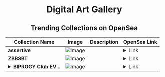 <div align="center">

# Digital Art Gallery

## Trending Collections on OpenSea

| Collection Name                       | Image                                                                                     | Description                       | OpenSea Link                                                                                          |
|---------------------------------------|-------------------------------------------------------------------------------------------|-----------------------------------|--------------------------------------------------------------------------------------------------------|
| **assertive** | ![Image](https://i.seadn.io/s/raw/files/6f632db2e63a8f66709891ea73b5f974.jpg?w=500&auto=format?w=200&auto=format) |  | <details><summary>Link</summary>[assertive](https://opensea.io/collection/assertive-5)</details> |
| **ZBBSBT** | ![Image](https://i.seadn.io/s/raw/files/801e875dde02ae180d0ed1daf86f8c4c.png?w=500&auto=format?w=200&auto=format) |  | <details><summary>Link</summary>[ZBBSBT](https://opensea.io/collection/zbbsbt-67)</details> |
| **<details><summary>BIPROGY Club EV...</summary>BIPROGY Club EVENT</details>** | ![Image](https://i.seadn.io/s/raw/files/6725bd55c1bf727a3e3619d59b03ed6f.png?w=500&auto=format?w=200&auto=format) |  | <details><summary>Link</summary>[BIPROGY Club EVENT](https://opensea.io/collection/biprogy-club-event-3)</details> |

</div>